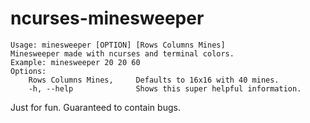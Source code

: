# ncurses-minesweeper
<pre><code>Usage: minesweeper [OPTION] [Rows Columns Mines]
Minesweeper made with ncurses and terminal colors.
Example: minesweeper 20 20 60
Options:
    Rows Columns Mines,		Defaults to 16x16 with 40 mines.
    -h, --help			    Shows this super helpful information.</code></pre>
Just for fun. Guaranteed to contain bugs.
